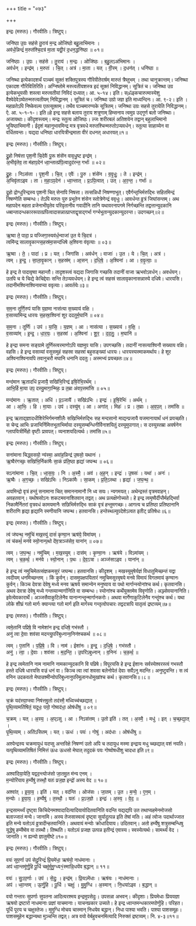 +++
title = "०७३"

+++


इन्द्रः (मरुतः)। गौरवीतिः। त्रिष्टुप्।

जनि॑ष्ठा उ॒ग्रः सह॑से तु॒राय॑ म॒न्द्र ओजि॑ष्ठो बहु॒लाभि॑मानः ।  
अव॑र्ध॒न्निन्द्रं॑ म॒रुत॑श्चि॒दत्र॑ मा॒ता यद्वी॒रं द॒धन॒द्धनि॑ष्ठा ॥ ०१॥

जनि॑ष्ठाः । उ॒ग्रः । सह॑से । तु॒राय॑ । म॒न्द्रः । ओजि॑ष्ठः । ब॒हु॒लऽअ॑भिमानः ।  
अव॑र्धन् । इन्द्र॑म् । म॒रुतः॑ । चि॒त् । अत्र॑ । मा॒ता । यत् । वी॒रम् । द॒धन॑त् । धनि॑ष्ठा ॥

जनिष्था इत्येकादशर्चं पञ्चमं सूक्तं शक्तिपुत्रस्य गौरिवीतेरार्षम् मारुतं त्रैष्तुभम् । तथा चानुक्रान्तम्। जनिष्था एकादश गौरिवितिरिति। अग्निष्तोमे मरुत्वतीयशस्त्र इदं सूक्तं निविद्धानम्। सूत्रितं च। जनिष्था उग्र इत्येकभूयसीः शस्त्वा मरुत्वतीयां निविदं दध्यात्। आ. ५-१४। इति। स्ॐइकचारुत्मास्येशु वैश्वेदेवेऽष्येतन्मरुत्वतीयम् निविद्धानम् । सूत्रितं च। जनिष्था उग्रो जज्ञ इति माध्यन्दिनः। आ. ९-२। इति । महाव्रतेऽपि निष्केवल्य एतत्सूक्तम्। तथैव पञ्चमारण्यके सूत्रितम्। जनिष्था उग्रः सहसे तुरायेति निविद्धानम्। ऐ. आ. ५-१-१-। इति॥हे इन्द्र सहसे बलाय तुराय शत्रूणाम् हिम्सनाय त्वमुग्र उद्गूर्ण बलो जनिष्थाः। अजायथाः। कीदृशस्त्वम्। मन्द्रः स्तुत्य ओजिष्ठः। ल्जः शरीरबलं अतिशयेन तद्वान् बहुलाभिमानो भूयिष्ठाभिमानी। ईदृशं महानुभावमिन्द्र मत्र वृत्रवधे मरुतश्चिन्मरुतोऽप्यवर्धन्। स्तुत्या साहाय्येन वा वर्धितवन्तः। यद्यदा धनिष्ठा धारयित्रीन्द्रमाता वीरं दधनत् अधारयत्॥१॥

इन्द्रः (मरुतः)। गौरवीतिः। त्रिष्टुप्।

द्रु॒हो निष॑त्ता पृश॒नी चि॒देवैः॑ पु॒रू शंसे॑न वावृधु॒ष्ट इन्द्र॑म् ।  
अ॒भीवृ॑तेव॒ ता म॑हाप॒देन॑ ध्वा॒न्तात्प्र॑पि॒त्वादुद॑रन्त॒ गर्भाः॑ ॥ ०२॥

द्रु॒हः । निऽस॑त्ता । पृ॒श॒नी । चि॒त् । एवैः॑ । पु॒रु । शंसे॑न । व॒वृ॒धुः॒ । ते । इन्द्र॑म् ।  
अ॒भिवृ॑ताऽइव । ता । म॒हा॒ऽप॒देन॑ । ध्वा॒न्तात् । प्र॒ऽपि॒त्वात् । उत् । अ॒र॒न्त॒ । गर्भाः॑ ॥

द्रुहो द्रोग्धुरिन्द्रस्य पृशनी चित् सेनापि निषत्ता। तत्सन्निधौ निषण्णाभूत्। एवैर्गन्तृभिर्मरुद्भिः सहितमिन्द्रं निषण्णेति सम्बन्धः। तेऽपि मरुतः पुरु प्रभूतेन शंसेन स्तोत्रेणेन्द्रं ववृधुः। आवर्धन्त व्रुत्रं जिघांसन्तम्। अथ महापदेन महता व्रजेनाभीवृतेव परिवृतानीव गवादीनि तानि यथावरनापगमे निर्गच्छन्ति तद्वत्तान्युदकानि ध्व्बान्तादन्धकाररूपात्प्रपित्वादासन्नात्प्राप्ताद्वृत्राद्गर्भा गर्ग्भभूतान्युदकान्युदरन्त। उदगच्छन्॥२॥

इन्द्रः (मरुतः)। गौरवीतिः। त्रिष्टुप्।

ऋ॒ष्वा ते॒ पादा॒ प्र यज्जिगा॒स्यव॑र्ध॒न्वाजा॑ उ॒त ये चि॒दत्र॑ ।  
त्वमि॑न्द्र सालावृ॒कान्त्स॒हस्र॑मा॒सन्द॑धिषे अ॒श्विना व॑वृत्याः ॥ ०३॥

ऋ॒ष्वा । ते॒ । पादा॑ । प्र । यत् । जिगा॑सि । अव॑र्धन् । वाजाः॑ । उ॒त । ये । चि॒त् । अत्र॑ ।  
त्वम् । इ॒न्द्र॒ । सा॒ला॒वृ॒कान् । स॒हस्र॑म् । आ॒सन् । द॒धि॒षे॒ । अ॒श्विना॑ । आ । व॒वृ॒त्याः॒ ॥

हे इन्द्र ते पादावृष्वा महान्तौ। तादृशस्त्वं यद्यदा जिगासि गच्छसि तदानीं वाजा ऋभवोऽवर्धन्। अवर्धयन्। उतपि च ये चिद्ये केचिद्देवाः सन्ति तेऽप्यवर्धयन्। हे इन्द्र त्वं सहस्रं सालावृकानासन्नास्ये दधिषे। धारयसि। तदानीमश्विनाश्विनावप्या ववृत्याः। आवर्तयेः॥३॥

इन्द्रः (मरुतः)। गौरवीतिः। त्रिष्टुप्।

स॒म॒ना तूर्णि॒रुप॑ यासि य॒ज्ञमा नास॑त्या स॒ख्याय॑ वक्षि ।  
व॒साव्या॑मिन्द्र धारयः स॒हस्रा॒श्विना॑ शूर ददतुर्म॒घानि॑ ॥ ०४॥

स॒म॒ना । तूर्णिः॑ । उप॑ । या॒सि॒ । य॒ज्ञम् । आ । नास॑त्या । स॒ख्याय॑ । व॒क्षि॒ ।  
व॒साव्या॑म् । इ॒न्द्र॒ । धा॒र॒यः॒ । स॒हस्रा॑ । अ॒श्विना॑ । शू॒र॒ । द॒द॒तुः॒ । म॒घानि॑ ॥

हे इन्द्रा समना सङ्ग्रामे तूर्णिस्त्वरमाणोऽपि यज्ञमुप यासि। उपगच्छसि। तदानीं नासत्याश्विनौ सख्याय वक्षि। वहसि। हे इन्द्र वसाव्यां वसुसमुहं सहस्रा सहस्रां बहुसङ्ख्यां धारयः। धारयस्यस्माकमर्थाय। हे शूर अश्विनाश्विनावपि तवानुचरौ मघानि धनानि ददतुः। अस्मभ्यं प्रयच्छतः॥४॥

इन्द्रः (मरुतः)। गौरवीतिः। त्रिष्टुप्।

मन्द॑मान ऋ॒तादधि॑ प्र॒जायै॒ सखि॑भि॒रिन्द्र॑ इषि॒रेभि॒रर्थ॑म् ।  
आभि॒र्हि मा॒या उप॒ दस्यु॒मागा॒न्मिहः॒ प्र त॒म्रा अ॑वप॒त्तमां॑सि ॥ ०५॥

मन्द॑मानः । ऋ॒तात् । अधि॑ । प्र॒ऽजायै॑ । सखि॑ऽभिः । इन्द्रः॑ । इ॒षि॒रेभिः॑ । अर्थ॑म् ।  
आ । आ॒भिः॒ । हि । मा॒याः । उप॑ । दस्यु॑म् । आ । अगा॑त् । मिहः॑ । प्र । त॒म्राः । अ॒व॒प॒त् । तमां॑सि ॥

इन्द्र ऋताद्यज्ञादधीशिरेभिर्गमनशीलैः सखिभिर्मरुद्भिः सह मन्दसानो माद्यन्प्रजायै यजमानायार्थं धनं प्रयच्छति। स चेन्द्र आभिः प्रजाभिर्निमित्तभूताभिर्माया दस्युसम्बन्धिनीर्विनाशयितुं दस्युमुपागात्। स दस्युस्तम्रा अवर्षनेन ग्लापयित्रीर्मिहो वृष्टीः प्रावपत्। व्यनाशयदित्यर्थः। तमांसि॥५॥

इन्द्रः (मरुतः)। गौरवीतिः। त्रिष्टुप्।

सना॑माना चिद्ध्वसयो॒ न्य॑स्मा॒ अवा॑ह॒न्निन्द्र॑ उ॒षसो॒ यथानः॑ ।  
ऋ॒ष्वैर॑गच्छः॒ सखि॑भि॒र्निका॑मैः सा॒कं प्र॑ति॒ष्ठा हृद्या॑ जघन्थ ॥ ०६॥

सऽना॑माना । चि॒त् । ध्व॒स॒यः॒ । नि । अ॒स्मै॒ । अव॑ । अ॒ह॒न् । इन्द्रः॑ । उ॒षसः॑ । यथा॑ । अनः॑ ।  
ऋ॒ष्वैः । अ॒ग॒च्छः॒ । सखि॑ऽभिः । निऽका॑मैः । सा॒कम् । प्र॒ति॒ऽस्था । हृद्या॑ । ज॒घ॒न्थ॒ ॥

अयमिन्द्रो वृत्रं हन्तुं सनामाना चित् समाननामानौ नि ध्व सयः। न्यगमयत्। अथेन्द्रस्तं वृत्रमवाहन्। अवहतवान्। यथोषसोऽनः शकटमवनाशितवान् तद्वत्। अथ प्रत्यक्षॆणोच्यते। हे इन्द्र त्वमृष्वैर्दीप्तैर्महद्भिर्वा निकामैर्नितरां वृत्रवधं कामयमानैः सछिभिर्मरुद्भिः साकं वृत्रं हन्तुमगच्छः। आगत्य च प्रतिष्ठा प्रतिष्ठानानि शरीराणि हृद्या हृद्यानि रमणीयानि जघन्थ। हतवानसि। हन्तेस्थल्युपदेशेऽत्वत इतीट् प्रतिषेधः॥६॥

इन्द्रः (मरुतः)। गौरवीतिः। त्रिष्टुप्।

त्वं ज॑घन्थ॒ नमु॑चिं मख॒स्युं दासं॑ कृण्वा॒न ऋष॑ये॒ विमा॑यम् ।  
त्वं च॑कर्थ॒ मन॑वे स्यो॒नान्प॒थो दे॑व॒त्राञ्ज॑सेव॒ याना॑न् ॥ ०७॥

त्वम् । ज॒घ॒न्थ॒ । नमु॑चिम् । म॒ख॒स्युम् । दास॑म् । कृ॒ण्वा॒नः । ऋष॑ये । विऽमा॑यम् ।  
त्वम् । च॒क॒र्थ॒ । मन॑वे । स्यो॒नान् । प॒थः । दे॒व॒ऽत्रा । अञ्ज॑साऽइव । याना॑न् ॥

हे इन्द्र त्वं नमुचिमेतत्संज्ञकमसुरं जघन्थ। हतवानसि। कीदृशम् । मखस्युमृषेर्यज्ञं विधातुमिच्छन्तं यद्वा त्वदीयम् धनमिच्छन्तम् । किं कुर्वन्। दासमुपक्षपयितारं नमुचिमसुरमृषये मनवे विमायं विगतमायं कृण्वानः कुर्वन्। किञ्च देवत्रा देवेषु मध्ये मनव ऋषये समान्येन मनुष्याय वा पथो मार्गान्स्योनांश्च कर्थ। कृतवानसि। अथव देवत्रा देवेषु मध्ये गन्तव्यान्मार्गानिति वा सम्बन्धः। स्योनांश्च कर्थेयुक्तमेव विवृणोति। अञ्ज्सेवयानानिति। इवेत्येवकारार्थे। अञ्जसैवाकुटिलेनैव यानान्गन्तॄन्मार्गानकरोः। अथवा मार्गेणाकुटिलेनैव गन्तॄंश्च कर्थ। यथा लोके शीघ्रं गतो मार्गः क्यान्त्या गतो मार्ग इति मार्गस्य गन्तृत्वोपचारः तद्वदत्रापि यातृत्वं द्रष्टव्यम्॥७॥

इन्द्रः (मरुतः)। गौरवीतिः। त्रिष्टुप्।

त्वमे॒तानि॑ पप्रिषे॒ वि नामेशा॑न इन्द्र दधिषे॒ गभ॑स्तौ ।  
अनु॑ त्वा दे॒वाः शव॑सा मदन्त्यु॒परि॑बुध्नान्व॒निन॑श्चकर्थ ॥ ०८॥

त्वम् । ए॒तानि॑ । प॒प्रि॒षे॒ । वि । नाम॑ । ईशा॑नः । इ॒न्द्र॒ । द॒धि॒षे॒ । गभ॑स्तौ ।  
अनु॑ । त्वा॒ । दे॒वाः । शव॑सा । म॒द॒न्ति॒ । उ॒परि॑ऽबुध्नान् । व॒निनः॑ । च॒क॒र्थ॒ ॥

हे इन्द्र त्वमेतानि नाम नामानि नामकान्युदकानि वि पप्रिषे। विपूरयसि हे इन्द्र ईशानः सर्वस्येश्वरस्त्वं गभस्तौ हस्ते दधिषे धारयसि वज्रं धनं वा। किञ्च त्वा त्वां शवसा बलेनोपेतं देवाः सर्वेऽनु मदन्ति। अनुष्टुवन्ति। स त्वं वनिन उदकवतो मेघान्रश्मीन्वोपरिबुध्नानुपरिमूलानधोमुखांश्च कर्थ। कृतवानसि॥।८॥

इन्द्रः (मरुतः)। गौरवीतिः। त्रिष्टुप्।

च॒क्रं यद॑स्या॒प्स्वा निष॑त्तमु॒तो तद॑स्मै॒ मध्विच्च॑च्छद्यात् ।  
पृ॒थि॒व्यामति॑षितं॒ यदूधः॒ पयो॒ गोष्वद॑धा॒ ओष॑धीषु ॥ ०९॥

च॒क्रम् । यत् । अ॒स्य॒ । अ॒प्ऽसु । आ । निऽस॑त्तम् । उ॒तो इति॑ । तत् । अ॒स्मै॒ । मधु॑ । इत् । च॒च्छ॒द्या॒त् ।  
पृ॒थि॒व्याम् । अति॑ऽसितम् । यत् । ऊधः॑ । पयः॑ । गोषु॑ । अद॑धाः । ओष॑धीषु ॥

अश्येन्द्रस्य चक्रमायुधं यदप्सु अन्तरिक्षे निषण्णं उतो अपि च तदायुध मस्मा इन्द्राय मधु च्च्छद्यात् वशं नयति। यत्पृथिव्यामतिषितं निमित्तं ऊधः ऊधसो मेघात् तदुदकं पयः गोष्वोषधीशु चादधा इति॥९॥

इन्द्रः (मरुतः)। गौरवीतिः। त्रिष्टुप्।

अश्वा॑दिया॒येति॒ यद्वद॒न्त्योज॑सो जा॒तमु॒त म॑न्य एनम् ।  
म॒न्योरि॑याय ह॒र्म्येषु॑ तस्थौ॒ यतः॑ प्रज॒ज्ञ इन्द्रो॑ अस्य वेद ॥ १०॥

अश्वा॑त् । इ॒या॒य॒ । इति॑ । यत् । वद॑न्ति । ओज॑सः । जा॒तम् । उ॒त । म॒न्ये॒ । ए॒न॒म् ।  
म॒न्योः । इ॒या॒य॒ । ह॒र्म्येषु॑ । त॒स्थौ॒ । यतः॑ । प्र॒ऽज॒ज्ञे । इन्द्रः॑ । अ॒स्य॒ । वे॒द॒ ॥

इन्द्रसामर्थ्यं दृष्ट्वा किचिदेनमश्वादादित्यादियायोदितवानिति वदन्ति यद्यद्यपि उत तथाप्यहमेनमोजसो बलाज्जातं मन्ये। जानामि। अस्य तेजसास्वत्वं दृष्ट्वा सुर्यादुत्पन्न इति तेषां मतिः। अहं त्वोजः पदार्थाज्जात इति मन्ये यतोऽयं व्रुत्रादीन्हतवानिति। अथवायं मन्योः क्रोधादियाय। उदितवान्। अतो हर्म्येषु शत्रुसम्बन्धिषु युद्धेषु हर्म्येष्वेव वा तस्थौ। तिष्थति। यतोऽयं प्रजज्ञ उत्पन्न इतीन्द्रं एवास्य। स्वस्येत्यर्थः। सामर्थ्यं वेद । जानाति। न ह्यन्यो ज्ञातुमीष्टे॥१०॥

इन्द्रः (मरुतः)। गौरवीतिः। त्रिष्टुप्।

वयः॑ सुप॒र्णा उप॑ सेदु॒रिन्द्रं॑ प्रि॒यमे॑धा॒ ऋष॑यो॒ नाध॑मानाः ।  
अप॑ ध्वा॒न्तमू॑र्णु॒हि पू॒र्धि चक्षु॑र्मुमु॒ग्ध्य१॒॑स्मान्नि॒धये॑व ब॒द्धान् ॥ ११॥

वयः॑ । सु॒ऽप॒र्णाः । उप॑ । से॒दुः॒ । इन्द्र॑म् । प्रि॒यऽमे॑धाः । ऋष॑यः । नाध॑मानाः ।  
अप॑ । ध्वा॒न्तम् । ऊ॒र्णु॒हि । पू॒र्धि । चक्षुः॑ । मु॒मु॒ग्धि । अ॒स्मान् । नि॒धया॑ऽइव । ब॒द्धान् ॥

वयो गन्तारः सुपर्णाः सुपतना आदित्यरश्मय इन्द्रमुपसेदुः। उपसन्ना अभवन्। कीदृशाः। प्रियमेधाः प्रिययज्ञा ऋषयो द्रष्टारो नाधमानाः प्रज्ञां याचमानाः। याचनप्रकार उच्यते। हे इन्द्र ध्वान्तमन्धकारमपोर्णुहि। परिहत। पूर्धि पूरय च चक्षुस्तेजः। मुमुग्धि मोचय चास्मान् निधयेव बद्धान्। निधा पाश्या भवति। पाश्या पाशसमूहः। पाशसमूहेन बद्धान्यथा मुञ्चन्ति तद्वत्। अत्र वयो वेर्बहुवचनमित्यादि निरुक्तं द्रष्टव्यम्। नि. ४-३॥११॥